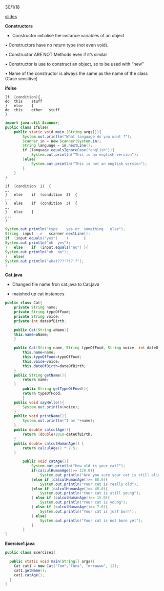 30/1/18

[slides](https://learningcentral.cf.ac.uk/bbcswebdav/pid-4536022-dt-content-rid-9366132_2/courses/1718-CM6121/ObjectOrientedJava_2.pdf)

**Constructors**

- Constructor	initialise	the	instance	variables	of	an	object

• Constructors	have	no	return	type	(not	even	void).

• Constructor	ARE	NOT	Methods	even	if	it’s	similar

• Constructor	is	use	to	construct	an	object,	so	to	be	used	with	“new”

• Name	of	the	constructor	is	always	the	same	as	the	name	of	the	class	
(Case	sensitive)

**ifelse**
```
If	(condition){	
do	this	stuff
}	else	{	
do	this	other	stuff
}
```


```java
import java.util.Scanner;
public class IfElse{
	public static void main (String args[]){
		System.out.println("What language do you want ?");
		Scanner in = new Scanner(System.in);
		String language = in.nextLine();
		if (language.equalsIgnoreCase("english")){
			System.out.println("This is an english version");
		}else{
			System.out.println("This is not an english version");
		}
	}
}
```

```
if	(condition	1)	{
….
}	else	if	(condition	2)	{
…..
}	else	if	(condition	3)	{
….
}	else	{
…..
}
```

```java
System.out.println("type	yes	or	something	else");
String	input	=	scanner.nextLine();
if	(input.equals("yes")	)		{
System.out.println("oh	yes");
}	else	if	(input.equals("no")	){
System.out.println("oh	no");
}	else{
System.out.println("what???!?!?!?");
}	
```

**Cat.java**

- Changed file name fron cat.java to Cat.java

- matxhed up cat instances
```java
public class Cat{
    private String name;
    private String typeOfFood;
    private String voice;
    private int dateOfBirth;

    public Cat(String aName){
    this.name=aName;
    }

    public Cat(String name, String typeOfFood, String voice, int dateOfBirth){
        this.name=name;
        this.typeOfFood=typeOfFood;
        this.voice=voice;
        this.dateOfBirth=dateOfBirth;
    }
    public String getName(){
        return name;
    }
		public String getTypeOfFood(){
    	return typeOfFood;
		}
    public void sayHello(){
    	System.out.println(voice);
    }
    public void printName(){
        System.out.println("I am "+name);
    }
    public double calculAge(){
        return (double)2018-dateOfBirth;
    }
    public double calculHumanAge() {
        return calculAge() * 7.5;
    }

		public void catAge(){
			System.out.println("How old is your cat?");
			if(calculHumanAge()>= 120.0){
				System.out.println("Are you sure your cat is still alive?");
			}else if (calculHumanAge()>= 80.0){
				System.out.println("Your cat is really old");
			}else if (calculHumanAge()>= 45.0){
				System.out.println("Your cat is still young");
			} else if (calculHumanAge()>= 15.0){
				System.out.println("Your cat is young");
			} else if (calculHumanAge()>= 7.6){
				System.out.println("Your cat is just born");
			} else{
				System.out.println("Your cat is not born yet");
			}
		}
}
```

**Exercise1.java**

```java
public class Exercise1{

  public static void main(String[] args){
    Cat cat1 = new Cat("Tom","Tuna", "mrrawww", 12);
    cat1.getName();
    cat1.catAge();
  }
}

```
